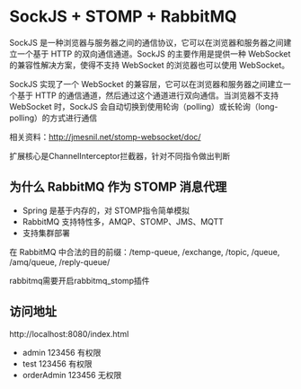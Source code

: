 # SockJS + STOMP + RabbitMQ

SockJS 是一种浏览器与服务器之间的通信协议，它可以在浏览器和服务器之间建立一个基于 HTTP 的双向通信通道。SockJS 的主要作用是提供一种 WebSocket 的兼容性解决方案，使得不支持 WebSocket 的浏览器也可以使用 WebSocket。

SockJS 实现了一个 WebSocket 的兼容层，它可以在浏览器和服务器之间建立一个基于 HTTP 的通信通道，然后通过这个通道进行双向通信。当浏览器不支持 WebSocket 时，SockJS 会自动切换到使用轮询（polling）或长轮询（long-polling）的方式进行通信

相关资料：http://jmesnil.net/stomp-websocket/doc/

扩展核心是ChannelInterceptor拦截器，针对不同指令做出判断

## 为什么 RabbitMQ 作为 STOMP 消息代理

- Spring 是基于内存的，对 STOMP指令简单模拟
- RabbitMQ 支持特性多，AMQP、STOMP、JMS、MQTT
- 支持集群部署

在 RabbitMQ 中合法的目的前缀：/temp-queue, /exchange, /topic, /queue, /amq/queue, /reply-queue/

rabbitmq需要开启rabbitmq_stomp插件


## 访问地址

http://localhost:8080/index.html
- admin 123456 有权限
- test  123456 有权限
- orderAdmin 123456 无权限 



